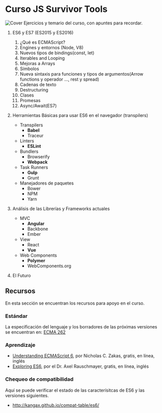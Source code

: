 # Curso JS Survivor Tools

![Cover](http://res.cloudinary.com/hectorip/image/upload/v1493355381/cover_e7rgbm.jpg)
Ejercicios y temario del curso, con apuntes para recordar.

1. ES6 y ES7 (ES2015 y ES2016)

    1. ¿Qué es ECMAScript?
    2. Engines y entornos (Node, V8)
    3. Nuevos tipos de bindings(const, let)
    4. Iterables and Looping
    5. Mejoras a Arrays
    6. Símbolos
    7. Nueva sintaxis para funciones y tipos de argumentos(Arrow functions y operador ..., rest y spread)
    8. Cadenas de texto
    9. Destructuring
    10. Clases
    11. Promesas
    12. Async/Await(ES7)

2. Herramientas Básicas para usar ES6 en el navegador (transpilers)
    
    - Transpilers
      - **Babel**
      - Traceur
    - Linters
      - **ESLint**
    - Bundlers
      - Browserify
      - **Webpack**
    - Task Runners
      - **Gulp**
      - Grunt
    - Manejadores de paquetes
      - Bower
      - NPM
      - Yarn
3. Análisis de las Librerías y Frameworks actuales
    
    - MVC
      - **Angular**
      - Backbone
      - Ember
    - View
      - React
      - **Vue**
    - Web Components
      - **Polymer**
      - WebComponents.org

4. El Futuro

## Recursos

En esta sección se encuentran los recursos para apoyo en el curso.

### Estándar

La especificación del lenguaje y los borradores de las próximas versiones se encuentran en:
[ECMA 262](https://tc39.github.io/ecma262/)

### Aprendizaje

- [Understanding ECMAScript 6](https://leanpub.com/understandinges6/read/), por Nicholas C. Zakas, gratis, en línea, inglés
- [Exploring ES6](http://exploringjs.com/es6.html), por el Dr. Axel Rauschmayer, gratis, en línea, inglés

### Chequeo de compatibilidad

Aquí se puede verificar el estado de las caracterísitcas de ES6 y las versiones siguientes.

 - http://kangax.github.io/compat-table/es6/